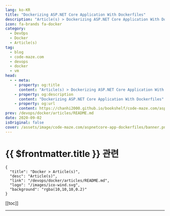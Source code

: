 ```yaml
---
lang: ko-KR
title: "Dockerizing ASP.NET Core Application With Dockerfiles"
description: "Article(s) > Dockerizing ASP.NET Core Application With Dockerfiles"
icon: fa-brands fa-docker
category: 
  - DevOps
  - Docker
  - Article(s)
tag: 
  - blog
  - code-maze.com
  - devops
  - docker
  - vm
head:  
  - - meta:
    - property: og:title
      content: "Article(s) > Dockerizing ASP.NET Core Application With Dockerfiles"
    - property: og:description
      content: "Dockerizing ASP.NET Core Application With Dockerfiles"
    - property: og:url
      content: https://chanhi2000.github.io/bookshelf/code-maze.com/aspnetcore-app-dockerfiles.html
prev: /devops/docker/articles/README.md
date: 2020-09-02
isOriginal: false
cover: /assets/image/code-maze.com/aspnetcore-app-dockerfiles/banner.png
---
```


# {{ $frontmatter.title }} 관련

```component VPCard
{
  "title": "Docker > Article(s)",
  "desc": "Article(s)",
  "link": "/devops/docker/articles/README.md",
  "logo": "/images/ico-wind.svg",
  "background": "rgba(10,10,10,0.2)"
}
```

[[toc]]

---

<SiteInfo
  name="Dockerizing ASP.NET Core Application With Dockerfiles"
  desc="In this article, we are going to focus on dockerizing our ASP.NET Core application with Dockerfiles, and understanding how Dockerfiles commands work."
  url="https://code-maze.com/aspnetcore-app-dockerfiles/"
  logo="/assets/image/code-maze.com/favicon.png"
  preview="/assets/image/code-maze.com/aspnetcore-app-dockerfiles/banner.png"/>

<!-- TODO: 작성 -->
